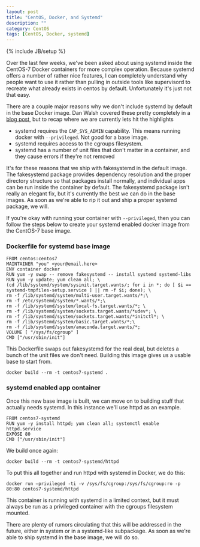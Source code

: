 ```yaml
---
layout: post
title: "CentOS, Docker, and Systemd"
description: ""
category: CentOS
tags: [CentOS, Docker, systemd]
---
```

{% include JB/setup %}

Over the last few weeks, we've been asked about using systemd inside the
CentOS-7 Docker containers for more complex operation. Because systemd offers
a number of rather nice features, I can completely understand why people want
to use it rather than pulling in outside tools like supervisord to recreate
what already exists in centos by default. Unfortunately it's just not that
easy. 

There are a couple major reasons why we don't include systemd by default in
the base Docker image. Dan Walsh covered these pretty completely in a [blog
post](http://developerblog.redhat.com/2014/05/05/running-systemd-within-docker-container/), 
but to recap where we are currently lets hit the highlights

 * systemd requires the `CAP_SYS_ADMIN` capability. This means running docker with `--privileged`. Not good for a base image.
 * systemd requires access to the cgroups filesystem. 
 * systemd has a number of unit files that don't matter in a container, and they cause errors if they're not removed

It's for these reasons that we ship with fakesystemd in the default image. The
fakesystemd package provides dependency resolution and the proper directory
structure so that packages install normally, and individual apps can be run
inside the container by default. The fakesystemd package isn't really an
elegant fix, but it's currently the best we can do in the base images. As soon
as we're able to rip it out and ship a proper systemd package, we will. 

If you're okay with running your container with `--privileged`, then you can
follow the steps below to create your systemd enabled docker image from the
CentOS-7 base image.

### Dockerfile for systemd base image

    FROM centos:centos7
    MAINTAINER "you" <your@email.here>
    ENV container docker
    RUN yum -y swap -- remove fakesystemd -- install systemd systemd-libs
    RUN yum -y update; yum clean all; \
    (cd /lib/systemd/system/sysinit.target.wants/; for i in *; do [ $i ==
    systemd-tmpfiles-setup.service ] || rm -f $i; done); \
    rm -f /lib/systemd/system/multi-user.target.wants/*;\
    rm -f /etc/systemd/system/*.wants/*;\
    rm -f /lib/systemd/system/local-fs.target.wants/*; \
    rm -f /lib/systemd/system/sockets.target.wants/*udev*; \
    rm -f /lib/systemd/system/sockets.target.wants/*initctl*; \
    rm -f /lib/systemd/system/basic.target.wants/*;\
    rm -f /lib/systemd/system/anaconda.target.wants/*;
    VOLUME [ "/sys/fs/cgroup" ]
    CMD ["/usr/sbin/init"]

This Dockerfile swaps out fakesystemd for the real deal, but deletes a bunch
of the unit files we don't need. Building this image gives us a usable base to
start from. 

    docker build --rm -t centos7-systemd . 

### systemd enabled app container

Once this new base image is built, we can move on to building stuff that
actually needs systemd. In this instance we'll use httpd as an example. 

    FROM centos7-systemd
    RUN yum -y install httpd; yum clean all; systemctl enable httpd.service
    EXPOSE 80
    CMD ["/usr/sbin/init"]

We build once again:

    docker build --rm -t centos7-systemd/httpd

To put this all together and run httpd with systemd in Docker, we do this:

    docker run –privileged -ti -v /sys/fs/cgroup:/sys/fs/cgroup:ro -p 80:80 centos7-systemd/httpd

This container is running with systemd in a limited context, but it must
always be run as a privileged container with the cgroups filesystem mounted.


There are plenty of rumors circulating that this will be addressed in the
future, either in system or in a systemd-like subpackage. As soon as we're
able to ship systemd in the base image, we will do so. 


